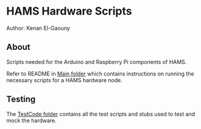 # HAMS Hardware Scripts
Author: Kenan El-Gaouny

## About
Scripts needed for the Arduino and Raspberry Pi components of HAMS.

Refer to README in [Main folder](main) which contains instructions on running the necessary scripts for a HAMS hardware node.

## Testing
The [TestCode folder](TestCode) contains all the test scripts and stubs used to test and mock the hardware.
